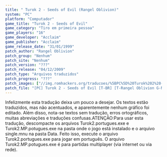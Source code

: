 ```yaml
---
title: " Turok 2 - Seeds of Evil (Rangel Oblivion)"
system: "PC"
platform: "Computador"
game_title: "Turok 2 - Seeds of Evil"
game_category: "Tiro em primeira pessoa"
game_players: "16"
game_developer: "Acclaim"
game_publisher: "Acclaim"
game_release_date: "31/01/1999"
patch_author: "Rangel Oblivion"
patch_group: "Nenhum"
patch_site: "Nenhum"
patch_version: "???"
patch_release: "04/12/2009"
patch_type: "Arquivos traduzidos"
patch_progress: "???"
patch_images: ["//img.romhackers.org/traducoes/%5BPC%5D%20Turok%202%20-%20Seeds%20of%20Evil%20-%20Rangel%20Oblivion%20-%201.jpg","//img.romhackers.org/traducoes/%5BPC%5D%20Turok%202%20-%20Seeds%20of%20Evil%20-%20Rangel%20Oblivion%20-%202.jpg","//img.romhackers.org/traducoes/%5BPC%5D%20Turok%202%20-%20Seeds%20of%20Evil%20-%20Rangel%20Oblivion%20-%203.jpg"]
patch_file: "[PC] Turok 2 - Seeds of Evil [T-BR] [T-Rangel Oblivion G-Nenhum] [A-2009].zip"
---
```

Infelizmente esta tradução deixa um pouco a desejar. Os textos estão traduzidos, mas não acentuados, e aparentemente nenhum gráfico foi editado. Além disso, nota-se textos sem tradução, erros ortográficos, muitas abreviações e traduções confusas.ATENÇÃO:Para usar esta tradução, descompacte os arquivos Turok2.portugues.exe e Turok2.MP.potugues.exe na pasta onde o jogo está instalado e o arquivo single.mnu na pasta Data. Feito isso, execute o arquivo Turok2.portugues.exe para jogar em português. O arquivo Turok2.MP.potugues.exe é para partidas multiplayer (via internet ou via rede).